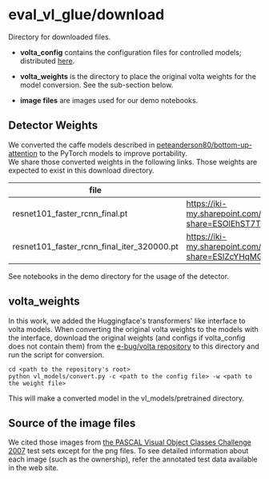 # eval\_vl\_glue/download

Directory for downloaded files.

- **volta_config** contains the configuration files for controlled models; distributed [here](https://github.com/e-bug/volta/tree/main/config).

- **volta_weights** is the directory to place the original volta weights for the model conversion. See the sub-section below.

- **image files** are images used for our demo notebooks.

## Detector Weights

We converted the caffe models described in [peteanderson80/bottom-up-attention](https://github.com/peteanderson80/bottom-up-attention#demo) to the PyTorch models to improve portability.  
We share those converted weights in the following links.
Those weights are expected to exist in this download directory.

| file | url |
| ---- | --- |
| resnet101_faster_rcnn_final.pt | https://iki-my.sharepoint.com/personal/ikitaichi_iki_onmicrosoft_com/_layouts/15/download.aspx?share=ESOlEhST7TZBtsOAl_RlUFEBy9Dd81uzlTmne8qGTmvY4w |
| resnet101_faster_rcnn_final_iter_320000.pt | https://iki-my.sharepoint.com/personal/ikitaichi_iki_onmicrosoft_com/_layouts/15/download.aspx?share=ESlZcYHqMGJMu7XAj0vakhkBPPT7cUcVaclATGoH77wDog |

See notebooks in the demo directory for the usage of the detector.

## volta_weights

In this work, we added the Huggingface's transformers' like interface to volta models.
When converting the original volta weights to the models with the interface, download the original weights (and configs if volta_config does not contain them) from the [e-bug/volta repository](https://github.com/e-bug/volta/blob/main/MODELS.md) to this directory and run the script for conversion.

```
cd <path to the repository's root>
python vl_models/convert.py -c <path to the config file> -w <path to the weight file>
```

This will make a converted model in the vl_models/pretrained directory.


## Source of the image files

We cited those images from [the PASCAL Visual Object Classes Challenge 2007](http://host.robots.ox.ac.uk:8080/pascal/VOC/voc2007/) test sets except for the png files.
To see detailed information about each image (such as the ownership), refer the annotated test data available in the web site. 

